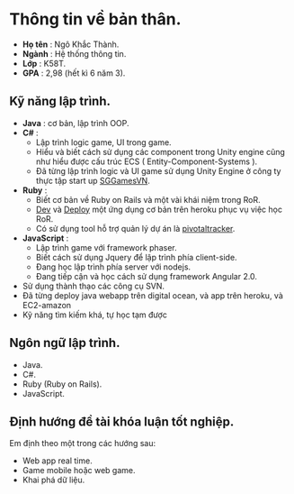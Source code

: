 # Thông tin về bản thân.

- __Họ tên__ : Ngô Khắc Thành.
- __Ngành__ : Hệ thống thông tin.
- __Lớp__ : K58T.
- __GPA__ : 2,98 (hết kì 6 năm 3).

## Kỹ năng lập trình.
- __Java__ :  cơ bản, lập trình OOP.
- __C#__ :
    + Lập trình logic game, UI trong game.
    + Hiểu và biết cách sử dụng các component trong Unity engine cũng như hiểu được cấu trúc ECS ( Entity-Component-Systems ).
    + Đã từng lập trình logic và UI game sử dụng Unity Engine ở công ty thực tập start up [SGGamesVN](https://play.google.com/store/apps/dev?id=5214598106627325141&hl=vi).
- __Ruby__ :
    + Biết cơ bản về Ruby on Rails và một vài khái niệm trong RoR.
    + [Dev](https://github.com/INT22083-HTTN/Wallets-Happy) và [Deploy](https://happywallets.herokuapp.com/) một ứng dụng cơ bản trên heroku phục vụ việc học RoR.
    + Có sử dụng tool hỗ trợ quản lý dự án là [pivotaltracker](https://www.pivotaltracker.com).
- __JavaScript__ :
    + Lập trình game với framework phaser.
    + Biết cách sử dụng Jquery để lập trình phía client-side.
    + Đang học lập trình phía server với nodejs.
    + Đang tiếp cận và học cách sử dụng framework Angular 2.0.
- Sử dụng thành thạo các công cụ SVN.
- Đã từng deploy java webapp trên digital ocean, và app trên heroku, và EC2-amazon
- Kỹ năng tìm kiếm khá, tự học tạm được

## Ngôn ngữ lập trình.
- Java.
- C#.
- Ruby (Ruby on Rails).
- JavaScript.

## Định hướng đề tài khóa luận tốt nghiệp.
Em định theo một trong các hướng sau:
- Web app real time.
- Game mobile hoặc web game.
- Khai phá dữ liệu.

